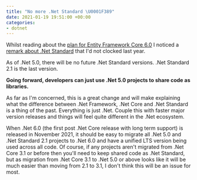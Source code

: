 ```yaml
---
title: "No more .Net Standard \U0001F389"
date: 2021-01-19 19:51:00 +00:00
categories:
- dotnet
---
```


Whilst reading about the [plan for Entity Framework Core 6.0](https://devblogs.microsoft.com/dotnet/the-plan-for-entity-framework-core-6-0) I noticed a [remark about .Net Standard](https://devblogs.microsoft.com/dotnet/the-future-of-net-standard) that I'd not clocked last year.

As of .Net 5.0, there will be no future .Net Standard versions. .Net Standard 2.1 is the last version.

**Going forward, developers can just use .Net 5.0 projects to share code as libraries.**

As far as I'm concerned, this is a great change and will make explaining what the difference between .Net Framework, .Net Core and .Net Standard is a thing of the past. Everything is just .Net. Couple this with faster major version releases and things will feel quite different in the .Net ecosystem.

When .Net 6.0 (the first post .Net Core release with long term support) is released in November 2021, it should be easy to migrate all .Net 5.0 and .Net Standard 2.1 projects to .Net 6.0 and have a unified LTS version being used across all code. Of course, if any projects aren't migrated from .Net Core 3.1 or before then you'll need to keep shared code as .Net Standard, but as migration from .Net Core 3.1 to .Net 5.0 or above looks like it will be much easier than moving from 2.1 to 3.1, I don't think this will be an issue for most.
